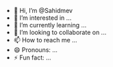 - 👋 Hi, I’m @Sahidmev
- 👀 I’m interested in ...
- 🌱 I’m currently learning ...
- 💞️ I’m looking to collaborate on ...
- 📫 How to reach me ...
- 😄 Pronouns: ...
- ⚡ Fun fact: ...

<!---
Sahidmev/Sahidmev is a ✨ special ✨ repository because its `README.md` (this file) appears on your GitHub profile.
You can click the Preview link to take a look at your changes.
--->
